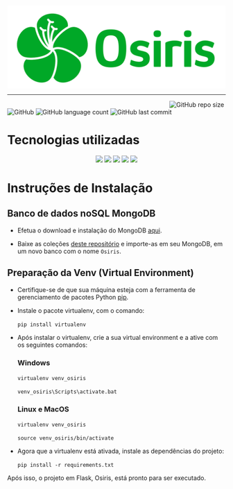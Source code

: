 <p align="center">
<img src="docs/assets/logo.png" align="center" width="700">
</p>

---

&nbsp;&nbsp;&nbsp;&nbsp;&nbsp;&nbsp;&nbsp;&nbsp;&nbsp;&nbsp;&nbsp;&nbsp;&nbsp;&nbsp;&nbsp;&nbsp;&nbsp;&nbsp;&nbsp;&nbsp;&nbsp;&nbsp;&nbsp;&nbsp;&nbsp;&nbsp;&nbsp;&nbsp;&nbsp;&nbsp;&nbsp;&nbsp;&nbsp;&nbsp;&nbsp;&nbsp;&nbsp;&nbsp;&nbsp;&nbsp;&nbsp;&nbsp;&nbsp;&nbsp;&nbsp;&nbsp;&nbsp;&nbsp;&nbsp;&nbsp;&nbsp;&nbsp;&nbsp;&nbsp;&nbsp;&nbsp;&nbsp;&nbsp;&nbsp;&nbsp;&nbsp;&nbsp;&nbsp;&nbsp;&nbsp;&nbsp;&nbsp;&nbsp;&nbsp;&nbsp;&nbsp;&nbsp;&nbsp;&nbsp;&nbsp;&nbsp;&nbsp;&nbsp;&nbsp;&nbsp;&nbsp;&nbsp;&nbsp;&nbsp;&nbsp;&nbsp;&nbsp;&nbsp;&nbsp;&nbsp;&nbsp;&nbsp;&nbsp;&nbsp;
![GitHub repo size](https://img.shields.io/github/repo-size/RianYuri/Learnify)
![GitHub](https://img.shields.io/github/license/RianYuri/Learnify)
![GitHub language count](https://img.shields.io/github/languages/count/RianYuri/Learnify)
![GitHub last commit](https://img.shields.io/github/last-commit/RianYuri/Learnify)

# Tecnologias utilizadas

<p align="center">
<img src="https://img.shields.io/badge/HTML-239120?style=for-the-badge&logo=html5&logoColor=white
"> <img src="https://img.shields.io/badge/CSS-239120?&style=for-the-badge&logo=css3&logoColor=white"> <img src="https://img.shields.io/badge/JavaScript-F7DF1E?style=for-the-badge&logo=javascript&logoColor=black
"> <img src="https://img.shields.io/badge/Python-3776AB?style=for-the-badge&logo=python&logoColor=white
"> <img src="https://img.shields.io/badge/Flask-000000?style=for-the-badge&logo=flask&logoColor=white">
</p>

# Instruções de Instalação

## Banco de dados noSQL MongoDB

- Efetua o download e instalação do MongoDB [aqui](https://www.mongodb.com/try/download/community).

- Baixe as coleções [deste repositório](https://github.com/mfelipegs/osiris-database/tree/main/db/collections) e importe-as em seu MongoDB, em um novo banco com o nome `Osiris`.

## Preparação da Venv (Virtual Environment)

- Certifique-se de que sua máquina esteja com a ferramenta de gerenciamento de pacotes Python [pip](https://pypi.org/project/pip/).

- Instale o pacote virtualenv, com o comando:

  `pip install virtualenv`

- Após instalar o virtualenv, crie a sua virtual environment e a ative com os seguintes comandos:

  ### Windows

  `virtualenv venv_osiris`

  `venv_osiris\Scripts\activate.bat`

  ### Linux e MacOS

  `virtualenv venv_osiris`

  `source venv_osiris/bin/activate`

- Agora que a virtualenv está ativada, instale as dependências do projeto:

  `pip install -r requirements.txt`

Após isso, o projeto em Flask, Osiris, está pronto para ser executado.
